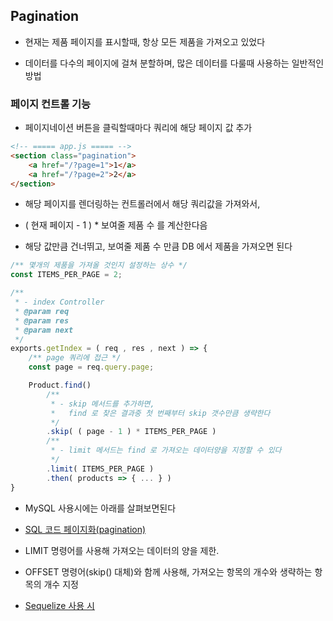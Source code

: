 ## Pagination

- 현재는 제품 페이지를 표시할때, 항상 모든 제품을 가져오고 있었다


- 데이터를 다수의 페이지에 걸쳐 분할하며, 많은 데이터를 다룰때 사용하는 일반적인 방법


### 페이지 컨트롤 기능


- 페이지네이션 버튼을 클릭할때마다 쿼리에 해당 페이지 값 추가

````html
<!-- ===== app.js ===== -->
<section class="pagination">
    <a href="/?page=1">1</a>
    <a href="/?page=2">2</a>
</section>
````

- 해당 페이지를 렌더링하는 컨트롤러에서 해당 쿼리값을 가져와서,


- ( 현재 페이지 - 1 ) * 보여줄 제품 수 를 계산한다음


- 해당 값만큼 건너뛰고, 보여줄 제품 수 만큼 DB 에서 제품을 가져오면 된다


````javascript
/** 몇개의 제품을 가져올 것인지 설정하는 상수 */
const ITEMS_PER_PAGE = 2;

/**
 * - index Controller
 * @param req
 * @param res
 * @param next
 */
exports.getIndex = ( req , res , next ) => {
    /** page 쿼리에 접근 */
    const page = req.query.page;

    Product.find()
        /**
         * - skip 메서드를 추가하면,
         *   find 로 찾은 결과중 첫 번째부터 skip 갯수만큼 생략한다
         */
        .skip( ( page - 1 ) * ITEMS_PER_PAGE )
        /**
         * - limit 메서드는 find 로 가져오는 데이터양을 지정할 수 있다
         */
        .limit( ITEMS_PER_PAGE )
        .then( products => { ... } )
}
````

- MySQL 사용시에는 아래를 살펴보면된다


- [ SQL 코드 페이지화(pagination) ]( https://stackoverflow.com/questions/3799193/mysql-data-best-way-to-implement-paging )


- LIMIT 명령어를 사용해 가져오는 데이터의 양을 제한. 


- OFFSET 명령어(skip() 대체)와 함께 사용해, 가져오는 항목의 개수와 생략하는 항목의 개수 지정


- [ Sequelize 사용 시 ]( https://sequelize.org/master/manual/model-querying-basics.html )
